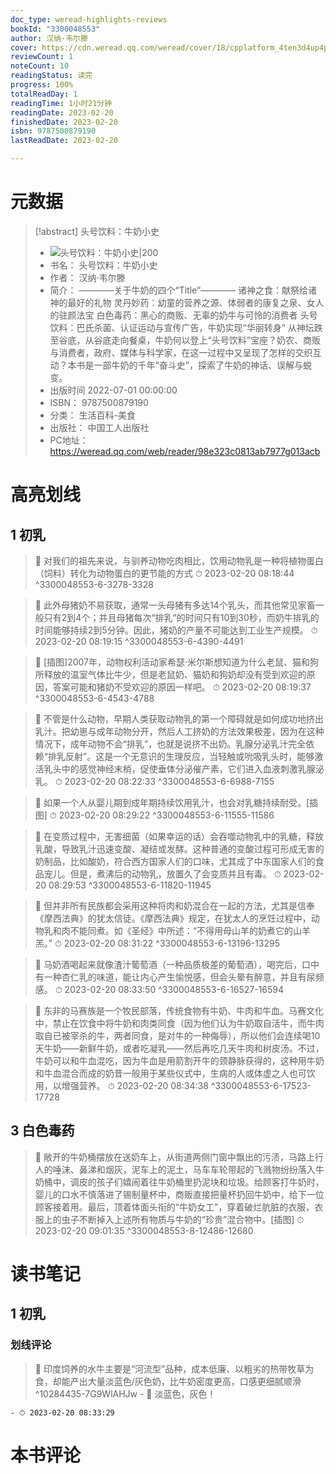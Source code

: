 ```yaml
---
doc_type: weread-highlights-reviews
bookId: "3300048553"
author: 汉纳·韦尔滕
cover: https://cdn.weread.qq.com/weread/cover/18/cpplatform_4ten3d4up4phzegzjnmfpq/t7_cpplatform_4ten3d4up4phzegzjnmfpq1676293463.jpg
reviewCount: 1
noteCount: 10
readingStatus: 读完
progress: 100%
totalReadDay: 1
readingTime: 1小时21分钟
readingDate: 2023-02-20
finishedDate: 2023-02-20
isbn: 9787500879190
lastReadDate: 2023-02-20

---
```

# 元数据
> [!abstract] 头号饮料：牛奶小史
> - ![ 头号饮料：牛奶小史|200](https://cdn.weread.qq.com/weread/cover/18/cpplatform_4ten3d4up4phzegzjnmfpq/t7_cpplatform_4ten3d4up4phzegzjnmfpq1676293463.jpg)
> - 书名： 头号饮料：牛奶小史
> - 作者： 汉纳·韦尔滕
> - 简介： ————关于牛奶的四个“Title”————
诸神之食：献祭给诸神的最好的礼物
灵丹妙药：幼童的营养之源、体弱者的康复之泉、女人的驻颜法宝
白色毒药：黑心的商贩、无辜的奶牛与可怜的消费者
头号饮料：巴氏杀菌、认证运动与宣传广告，牛奶实现“华丽转身”
从神坛跌至谷底，从谷底走向餐桌，牛奶何以登上“头号饮料”宝座？奶农、商贩与消费者，政府、媒体与科学家，在这一过程中又呈现了怎样的交织互动？本书是一部牛奶的千年“奋斗史”，探索了牛奶的神话、误解与蜕变。
> - 出版时间 2022-07-01 00:00:00
> - ISBN： 9787500879190
> - 分类： 生活百科-美食
> - 出版社： 中国工人出版社
> - PC地址：https://weread.qq.com/web/reader/98e323c0813ab7977g013acb

# 高亮划线

## 1 初乳

> 📌 对我们的祖先来说，与驯养动物吃肉相比，饮用动物乳是一种将植物蛋白（饲料）转化为动物蛋白的更节能的方式 
> ⏱ 2023-02-20 08:18:44 ^3300048553-6-3278-3328

> 📌 此外母猪奶不易获取，通常一头母猪有多达14个乳头，而其他常见家畜一般只有2到4个；并且母猪每次“排乳”的时间只有10到30秒，而奶牛排乳的时间能够持续2到5分钟。因此，猪奶的产量不可能达到工业生产规模。 
> ⏱ 2023-02-20 08:19:15 ^3300048553-6-4390-4491

> 📌 [插图]2007年，动物权利活动家希瑟·米尔斯想知道为什么老鼠、猫和狗所释放的温室气体比牛少，但是老鼠奶、猫奶和狗奶却没有受到欢迎的原因，答案可能和猪奶不受欢迎的原因一样吧。 
> ⏱ 2023-02-20 08:19:37 ^3300048553-6-4543-4788

> 📌 不管是什么动物，早期人类获取动物乳的第一个障碍就是如何成功地挤出乳汁。把幼崽与成年动物分开，然后人工挤奶的方法效果极差，因为在这种情况下，成年动物不会“排乳”，也就是说挤不出奶。乳腺分泌乳汁完全依赖“排乳反射”。这是一个无意识的生理反应，当轻触或吮吸乳头时，能够激活乳头中的感觉神经末梢，促使垂体分泌催产素，它们进入血液刺激乳腺泌乳。 
> ⏱ 2023-02-20 08:22:33 ^3300048553-6-6988-7155

> 📌 如果一个人从婴儿期到成年期持续饮用乳汁，也会对乳糖持续耐受。[插图] 
> ⏱ 2023-02-20 08:29:22 ^3300048553-6-11555-11586

> 📌 在变质过程中，无害细菌（如果幸运的话）会吞噬动物乳中的乳糖，释放乳酸，导致乳汁迅速变酸、凝结或发酵。这种普通的变酸过程可形成无害的奶制品，比如酸奶，符合西方国家人们的口味，尤其成了中东国家人们的食品宠儿。但是，煮沸后的动物乳，放置久了会变质并且有毒。 
> ⏱ 2023-02-20 08:29:53 ^3300048553-6-11820-11945

> 📌 但并非所有民族都会采用这种将肉和奶混合在一起的方法，尤其是信奉《摩西法典》的犹太信徒。《摩西法典》规定，在犹太人的烹饪过程中，动物乳和肉不能同煮。如《圣经》中所述：“不得用母山羊的奶煮它的山羊羔。” 
> ⏱ 2023-02-20 08:31:22 ^3300048553-6-13196-13295

> 📌 马奶酒喝起来就像渣汁葡萄酒（一种品质极差的葡萄酒），喝完后，口中有一种杏仁乳的味道，能让内心产生愉悦感，但会头晕有醉意，并且有尿频感。 
> ⏱ 2023-02-20 08:33:50 ^3300048553-6-16527-16594

> 📌 东非的马赛族是一个牧民部落，传统食物有牛奶、牛肉和牛血。马赛文化中，禁止在饮食中将牛奶和肉类同食（因为他们认为牛奶取自活牛，而牛肉取自已被宰杀的牛，两者同食，是对牛的一种侮辱），所以他们会连续喝10天牛奶——新鲜牛奶，或者吃凝乳——然后再吃几天牛肉和树皮汤。不过，牛奶可以和牛血混吃，因为牛血是用箭割开牛的颈静脉获得的，这种用牛奶和牛血混合而成的奶昔一般用于某些仪式中，生病的人或体虚之人也可饮用，以增强营养。 
> ⏱ 2023-02-20 08:34:38 ^3300048553-6-17523-17728

## 3 白色毒药

> 📌 敞开的牛奶桶摆放在送奶车上，从街道两侧门窗中飘出的污渍，马路上行人的唾沫、鼻涕和烟灰，泥车上的泥土，马车车轮带起的飞溅物纷纷落入牛奶桶中，调皮的孩子们嬉闹着往牛奶桶里扔泥块和垃圾。给顾客打牛奶时，婴儿的口水不慎落进了锡制量杯中，商贩直接把量杯扔回牛奶中，给下一位顾客接着用。最后，顶着体面头衔的“牛奶女工”，穿着破烂肮脏的衣服，衣服上的虫子不断掉入上述所有物质与牛奶的“珍贵”混合物中。[插图] 
> ⏱ 2023-02-20 09:01:35 ^3300048553-8-12486-12680

# 读书笔记

## 1 初乳

### 划线评论
> 📌 印度饲养的水牛主要是“河流型”品种，成本低廉、以粗劣的热带牧草为食，却能产出大量淡蓝色/灰色奶，比牛奶密度更高，口感更细腻顺滑  ^10284435-7G9WlAHJw
    - 💭 淡蓝色，灰色！

    - ⏱ 2023-02-20 08:33:29
   
# 本书评论
